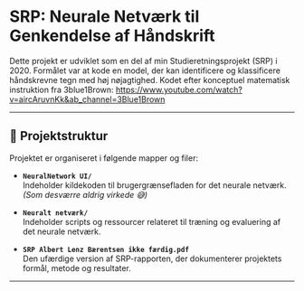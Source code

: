 # SRP: Neurale Netværk til Genkendelse af Håndskrift

Dette projekt er udviklet som en del af min Studieretningsprojekt (SRP) i 2020. Formålet var at kode en model, der kan identificere og klassificere håndskrevne tegn med høj nøjagtighed. Kodet efter konceptuel matematisk instruktion fra 3blue1Brown: https://www.youtube.com/watch?v=aircAruvnKk&ab_channel=3Blue1Brown

---

## 📁 Projektstruktur

Projektet er organiseret i følgende mapper og filer:

- **`NeuralNetwork UI/`**  
  Indeholder kildekoden til brugergrænsefladen for det neurale netværk. *(Som desværre aldrig virkede 😅)*
  
- **`Neuralt netværk/`**  
  Indeholder scripts og ressourcer relateret til træning og evaluering af det neurale netværk.
  
- **`SRP Albert Lenz Bærentsen ikke færdig.pdf`**  
  Den ufærdige version af SRP-rapporten, der dokumenterer projektets formål, metode og resultater.

---
